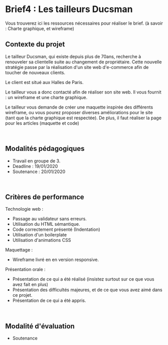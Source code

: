 # Brief4 : Les tailleurs Ducsman

Vous trouverez ici les ressources nécessaires pour réaliser le brief. (à savoir : Charte graphique, et wireframe)

## Contexte du projet

Le tailleur Ducsman, qui existe depuis plus de 70ans, recherche à renouveler sa clientelle suite au changement de propriétaire. Cette nouvelle stratégie passe par la réalisation d'un site web d'e-commerce afin de toucher de nouveaux clients.

Le client est situé aux Halles de Paris.

Le tailleur vous a donc contacté afin de réaliser son site web. Il vous fournit : un wireframe et une charte graphique.

Le tailleur vous demande de créer une maquette inspirée des différents wireframe, ou vous pourez proposer diverses améliorations pour le site (tant que la charte graphique est respectée). De plus, il faut réaliser la page pour les articles (maquette et code)

​

## Modalités pédagogiques

- Travail en groupe de 3.
- Deadline : 19/01/2020
- Soutenance : 20/01/2020

​

## Critères de performance

Technologie web :

- Passage au validateur sans erreurs.
- Utilisation du HTML sémantique.
- Code correctement présenté (Indentation)
- Utilisation d'un boilerplate
- Utilisation d'animations CSS

Maquettage :

- Wireframe livré en en version responsive.

Présentation orale :

- Présentation de ce qui a été réalisé (insistez surtout sur ce que vous avez fait en plus)
- Présentation des difficultés majeures, et de ce que vous avez aimé dans ce projet.
- Présentation de ce qui a été appris.

​

## Modalité d'évaluation

- Soutenance